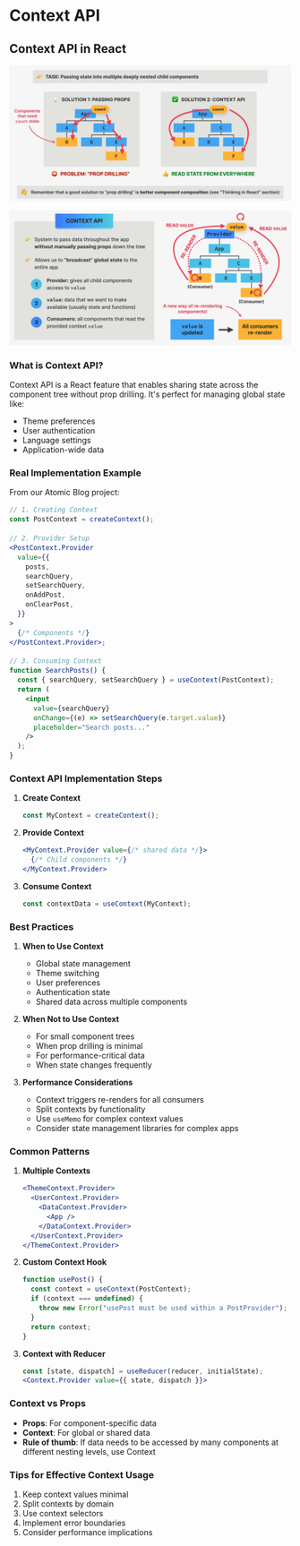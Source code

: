 # Context API

## Context API in React

![alt text](context-Api.png)

![alt text](what-is-context-api.png)

### What is Context API?

Context API is a React feature that enables sharing state across the component tree without prop drilling. It's perfect for managing global state like:

- Theme preferences
- User authentication
- Language settings
- Application-wide data

### Real Implementation Example

From our Atomic Blog project:

```jsx
// 1. Creating Context
const PostContext = createContext();

// 2. Provider Setup
<PostContext.Provider
  value={{
    posts,
    searchQuery,
    setSearchQuery,
    onAddPost,
    onClearPost,
  }}
>
  {/* Components */}
</PostContext.Provider>;

// 3. Consuming Context
function SearchPosts() {
  const { searchQuery, setSearchQuery } = useContext(PostContext);
  return (
    <input
      value={searchQuery}
      onChange={(e) => setSearchQuery(e.target.value)}
      placeholder="Search posts..."
    />
  );
}
```

### Context API Implementation Steps

1. **Create Context**

   ```jsx
   const MyContext = createContext();
   ```

2. **Provide Context**

   ```jsx
   <MyContext.Provider value={/* shared data */}>
     {/* Child components */}
   </MyContext.Provider>
   ```

3. **Consume Context**
   ```jsx
   const contextData = useContext(MyContext);
   ```

### Best Practices

1. **When to Use Context**

   - Global state management
   - Theme switching
   - User preferences
   - Authentication state
   - Shared data across multiple components

2. **When Not to Use Context**

   - For small component trees
   - When prop drilling is minimal
   - For performance-critical data
   - When state changes frequently

3. **Performance Considerations**
   - Context triggers re-renders for all consumers
   - Split contexts by functionality
   - Use `useMemo` for complex context values
   - Consider state management libraries for complex apps

### Common Patterns

1. **Multiple Contexts**

   ```jsx
   <ThemeContext.Provider>
     <UserContext.Provider>
       <DataContext.Provider>
         <App />
       </DataContext.Provider>
     </UserContext.Provider>
   </ThemeContext.Provider>
   ```

2. **Custom Context Hook**

   ```jsx
   function usePost() {
     const context = useContext(PostContext);
     if (context === undefined) {
       throw new Error("usePost must be used within a PostProvider");
     }
     return context;
   }
   ```

3. **Context with Reducer**
   ```jsx
   const [state, dispatch] = useReducer(reducer, initialState);
   <Context.Provider value={{ state, dispatch }}>
   ```

### Context vs Props

- **Props**: For component-specific data
- **Context**: For global or shared data
- **Rule of thumb**: If data needs to be accessed by many components at different nesting levels, use Context

### Tips for Effective Context Usage

1. Keep context values minimal
2. Split contexts by domain
3. Use context selectors
4. Implement error boundaries
5. Consider performance implications
